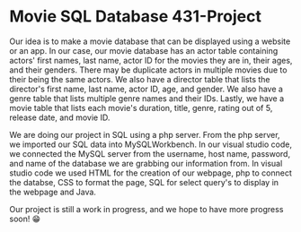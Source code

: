 # Movie SQL Database 431-Project
Our idea is to make a movie database that can be displayed using a website or an app. In our case, our movie database has an actor table containing actors' first names, last name, actor ID for the movies they are in, their ages, and their genders. There may be duplicate actors in multiple movies due to their being the same actors. We also have a director table that lists the director's first name, last name, actor ID, age, and gender. We also have a genre table that lists multiple genre names and their IDs. Lastly, we have a movie table that lists each movie's duration, title, genre, rating out of 5, release date, and movie ID. 

We are doing our project in SQL using a php server. From the php server, we imported our SQL data into MySQLWorkbench. In our visual studio code, we connected the MySQL server from the username, host name, password, and name of the database we are grabbing our information from. In visual studio code we used HTML for the creation of our webpage, php to connect the databse, CSS to format the page, SQL for select query's to display in the webpage and Java.

Our project is still a work in progress, and we hope to have more progress soon! 😁
